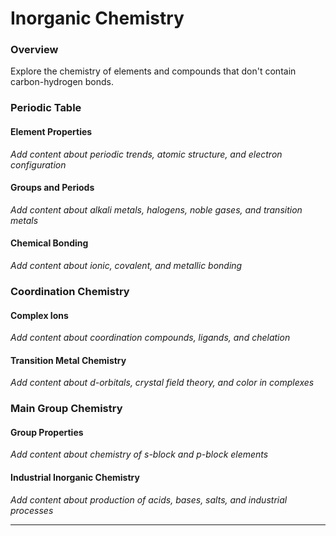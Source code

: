 # Inorganic Chemistry

### Overview

Explore the chemistry of elements and compounds that don't contain carbon-hydrogen bonds.

### Periodic Table

#### Element Properties
*Add content about periodic trends, atomic structure, and electron configuration*

#### Groups and Periods
*Add content about alkali metals, halogens, noble gases, and transition metals*

#### Chemical Bonding
*Add content about ionic, covalent, and metallic bonding*

### Coordination Chemistry

#### Complex Ions
*Add content about coordination compounds, ligands, and chelation*

#### Transition Metal Chemistry
*Add content about d-orbitals, crystal field theory, and color in complexes*

### Main Group Chemistry

#### Group Properties
*Add content about chemistry of s-block and p-block elements*

#### Industrial Inorganic Chemistry
*Add content about production of acids, bases, salts, and industrial processes*

---
